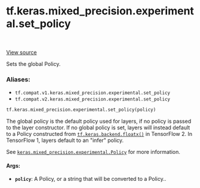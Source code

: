 <div itemscope itemtype="http://developers.google.com/ReferenceObject">
<meta itemprop="name" content="tf.keras.mixed_precision.experimental.set_policy" />
<meta itemprop="path" content="Stable" />
</div>

# tf.keras.mixed_precision.experimental.set_policy

<!-- Insert buttons -->

<table class="tfo-notebook-buttons tfo-api" align="left">
</table>

<a target="_blank" href="/code/stable/tensorflow/python/keras/mixed_precision/experimental/policy.py">View source</a>



<!-- Start diff -->
Sets the global Policy.

### Aliases:

* `tf.compat.v1.keras.mixed_precision.experimental.set_policy`
* `tf.compat.v2.keras.mixed_precision.experimental.set_policy`


``` python
tf.keras.mixed_precision.experimental.set_policy(policy)
```



<!-- Placeholder for "Used in" -->

The global policy is the default policy used for layers, if no policy is
passed to the layer constructor. If no global policy is set, layers will
instead default to a Policy constructed from <a href="../../../../tf/keras/backend/floatx.md"><code>tf.keras.backend.floatx()</code></a> in
TensorFlow 2. In TensorFlow 1, layers default to an "infer" policy.

See <a href="../../../../tf/keras/mixed_precision/experimental/Policy.md"><code>keras.mixed_precision.experimental.Policy</code></a> for more information.

#### Args:


* <b>`policy`</b>: A Policy, or a string that will be converted to a Policy..